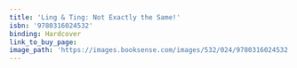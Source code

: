 ```yaml
---
title: 'Ling & Ting: Not Exactly the Same!'
isbn: '9780316024532'
binding: Hardcover
link_to_buy_page:
image_path: 'https://images.booksense.com/images/532/024/9780316024532.jpg'
---
```



